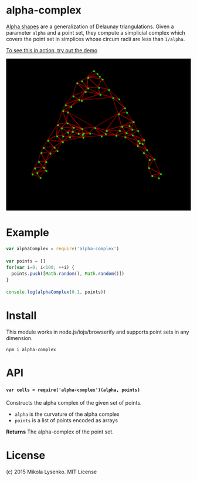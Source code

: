 alpha-complex
=============
[Alpha shapes](http://en.wikipedia.org/wiki/Alpha_shape) are a generalization of Delaunay triangulations.  Given a parameter `alpha` and a point set, they compute a simplicial complex which covers the point set in simplices whose circum radii are less than `1/alpha`.

[To see this in action, try out the demo](https://mikolalysenko.github.io/alpha-complex/index.html)

<img src="alpha.png"></img>

# Example

```javascript
var alphaComplex = require('alpha-complex')

var points = []
for(var i=0; i<100; ++i) {
  points.push([Math.random(), Math.random()])
}

console.log(alphaComplex(0.1, points))
```

# Install

This module works in node.js/iojs/browserify and supports point sets in any dimension.

```
npm i alpha-complex
```

# API

#### `var cells = require('alpha-complex')(alpha, points)`
Constructs the alpha complex of the given set of points.

* `alpha` is the curvature of the alpha complex
* `points` is a list of points encoded as arrays

**Returns** The alpha-complex of the point set.

# License
(c) 2015 Mikola Lysenko. MIT License